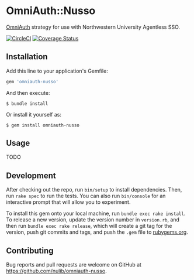 # OmniAuth::Nusso

[OmniAuth](https://github.com/omniauth/omniauth) strategy for use with Northwestern University Agentless SSO.

[![CircleCI](https://circleci.com/gh/nulib/omniauth-nusso.svg?style=svg)](https://circleci.com/gh/nulib/omniauth-nusso)
[![Coverage Status](https://coveralls.io/repos/github/nulib/omniauth-nusso/badge.svg?branch=master)](https://coveralls.io/github/nulib/omniauth-nusso?branch=master)

## Installation

Add this line to your application's Gemfile:

```ruby
gem 'omniauth-nusso'
```

And then execute:

    $ bundle install

Or install it yourself as:

    $ gem install omniauth-nusso

## Usage

TODO

## Development

After checking out the repo, run `bin/setup` to install dependencies. Then, run `rake spec` to run the tests. You can also run `bin/console` for an interactive prompt that will allow you to experiment.

To install this gem onto your local machine, run `bundle exec rake install`. To release a new version, update the version number in `version.rb`, and then run `bundle exec rake release`, which will create a git tag for the version, push git commits and tags, and push the `.gem` file to [rubygems.org](https://rubygems.org).

## Contributing

Bug reports and pull requests are welcome on GitHub at https://github.com/nulib/omniauth-nusso.

